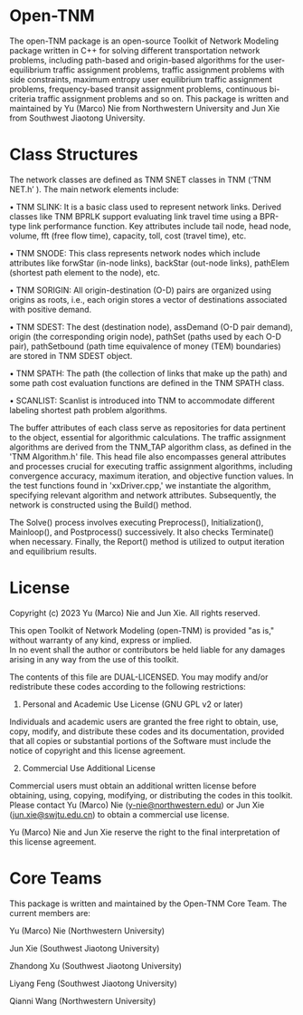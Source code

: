 # Open-TNM
The open-TNM package is an open-source Toolkit of Network Modeling package written in C++ for solving different transportation network problems, including path-based and origin-based algorithms for the user-equilibrium traffic assignment problems,  traffic assignment problems with side constraints, maximum entropy user equilibrium traffic assignment problems, frequency-based transit assignment problems, continuous bi-criteria traffic assignment problems and so on. This package is written and maintained by Yu (Marco) Nie from Northwestern University and Jun Xie from Southwest Jiaotong University.

# Class Structures
The network classes are defined as TNM SNET classes in TNM (‘TNM NET.h’ ). The main network elements include:

• TNM SLINK: It is a basic class used to represent network links. Derived classes like TNM BPRLK support evaluating link travel time using a BPR-type link performance function. Key attributes include tail node, head node, volume, fft (free flow time), capacity, toll, cost (travel time), etc.

• TNM SNODE: This class represents network nodes which include attributes like forwStar (in-node links), backStar (out-node links), pathElem (shortest path element to the node), etc.

• TNM SORIGIN: All origin-destination (O-D) pairs are organized using origins as roots, i.e., each origin stores a vector of destinations associated with positive demand.

• TNM SDEST: The dest (destination node), assDemand (O-D pair demand), origin (the corresponding origin node), pathSet (paths used by each O-D pair), pathSetbound (path time equivalence of money (TEM) boundaries) are stored in TNM SDEST object.

• TNM SPATH: The path (the collection of links that make up the path) and some path cost evaluation functions are defined in the TNM SPATH class.

• SCANLIST: Scanlist is introduced into TNM to accommodate different labeling shortest path problem algorithms.

The buffer attributes of each class serve as repositories for data pertinent to the object, essential for algorithmic calculations. The traffic assignment algorithms are derived from the TNM_TAP algorithm class, as defined in the 'TNM Algorithm.h' file.
This head file also encompasses general attributes and processes crucial for executing traffic assignment algorithms, including convergence accuracy, maximum iteration, and objective function values. In the test functions found in 'xxDriver.cpp,' we instantiate the algorithm, specifying relevant algorithm and network attributes. Subsequently, the network is constructed using the Build() method.

The Solve() process involves executing Preprocess(), Initialization(), Mainloop(), and Postprocess() successively. It also checks Terminate() when necessary. Finally, the Report() method is utilized to output iteration and equilibrium results.

# License
Copyright (c) 2023 Yu (Marco) Nie and Jun Xie.  All rights reserved.

This open Toolkit of Network Modeling (open-TNM) is provided "as is," without warranty of any kind, express or implied.  
In no event shall the author or contributors be held liable for any damages arising in any way from the use of this toolkit.

The contents of this file are DUAL-LICENSED. You may modify and/or redistribute these codes according to the following restrictions:

1. Personal and Academic Use License (GNU GPL v2 or later)

Individuals and academic users are granted the free right to obtain, use, copy, modify, and distribute these codes and its documentation, provided that all copies or substantial portions of the Software must include the notice of copyright and this license agreement.

2. Commercial Use Additional License

Commercial users must obtain an additional written license before obtaining, using, copying, modifying, or distributing the codes in this toolkit. Please contact Yu (Marco) Nie (y-nie@northwestern.edu) or Jun Xie (jun.xie@swjtu.edu.cn) to obtain a commercial use license.
      
Yu (Marco) Nie and Jun Xie reserve the right to the final interpretation of this license agreement.
      

# Core Teams
This package is written and maintained by the Open-TNM Core Team. The current members are:

  Yu (Marco) Nie   (Northwestern University)
  
  Jun Xie         (Southwest Jiaotong University)
  
  Zhandong Xu     (Southwest Jiaotong University)
  
  Liyang Feng     (Southwest Jiaotong University)
  
  Qianni Wang     (Northwestern University)



